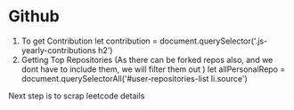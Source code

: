 # Github 

1. To get Contribution 
let contribution = document.querySelector('.js-yearly-contributions h2')
2. Getting Top Repositories
(As there can be forked repos also, and we dont have to include them, we will filter them out )
let allPersonalRepo = document.querySelectorAll('#user-repositories-list li.source')

Next step is to scrap leetcode details 
